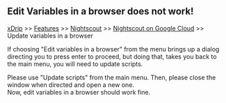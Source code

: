 ## Edit Variables in a browser does not work!
[xDrip](../../README.md) >> [Features](../Features_page) >> [Nightscout](../Nightscout_page) >> [Nightscout on Google Cloud](./GoogleCloud) >> Update variables in a browser  
  
If choosing "Edit variables in a browser" from the menu brings up a dialog directing you to press enter to proceed, but doing that, takes you back to the main menu, you will need to update scripts.  
  
Please use "Update scripts" from the main menu.  Then, please close the window when directed and open a new one.  
Now, edit variables in a browser should work fine.  
